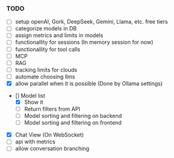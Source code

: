 
### TODO
- [ ] setup openAI, Gork, DeepSeek, Gemini, Llama, etc. free tiers
- [ ] categorize models in DB
- [ ] assign metrics and limits in models
- [ ] functionallity for sessions (In memory session for now)
- [ ] functionallity for tool calls 
- [ ] MCP
- [ ] RAG
- [ ] tracking limits for clouds
- [ ] automate choosing llms
- [x] allow parallel when it is possible (Done by Ollama settings)
- [] Model list
    - [x] Show it
    - [ ] Return filters from API
    - [ ] Model sorting and filtering on backend
    - [ ] Model sorting and filtering on frontend
    
- [x] Chat View (On WebSocket)
- [ ] api with metrics
- [ ] allow conversation branching